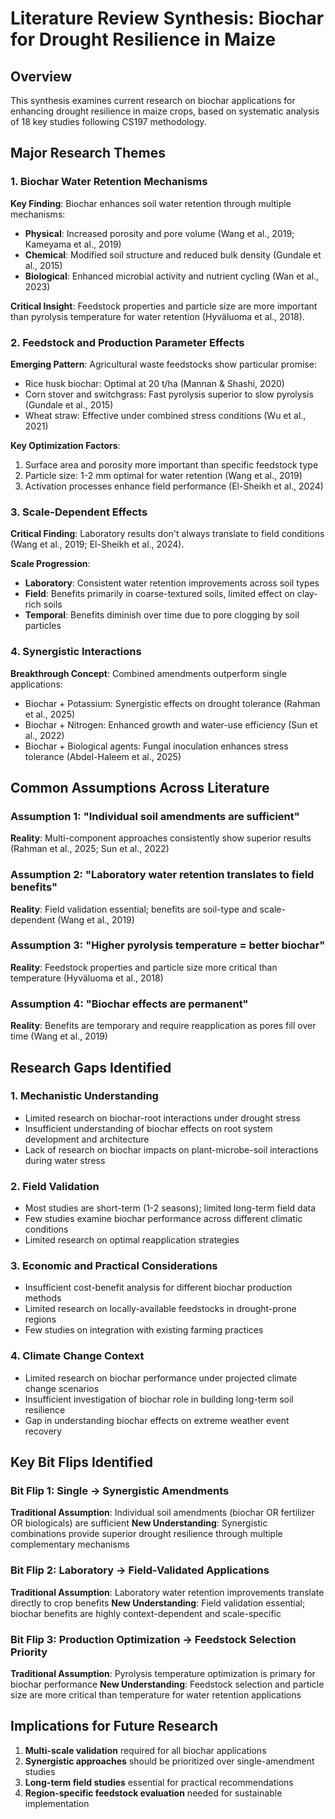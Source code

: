 # Literature Review Synthesis: Biochar for Drought Resilience in Maize

## Overview
This synthesis examines current research on biochar applications for enhancing drought resilience in maize crops, based on systematic analysis of 18 key studies following CS197 methodology.

## Major Research Themes

### 1. Biochar Water Retention Mechanisms
**Key Finding**: Biochar enhances soil water retention through multiple mechanisms:
- **Physical**: Increased porosity and pore volume (Wang et al., 2019; Kameyama et al., 2019)
- **Chemical**: Modified soil structure and reduced bulk density (Gundale et al., 2015)
- **Biological**: Enhanced microbial activity and nutrient cycling (Wan et al., 2023)

**Critical Insight**: Feedstock properties and particle size are more important than pyrolysis temperature for water retention (Hyväluoma et al., 2018).

### 2. Feedstock and Production Parameter Effects
**Emerging Pattern**: Agricultural waste feedstocks show particular promise:
- Rice husk biochar: Optimal at 20 t/ha (Mannan & Shashi, 2020)
- Corn stover and switchgrass: Fast pyrolysis superior to slow pyrolysis (Gundale et al., 2015)
- Wheat straw: Effective under combined stress conditions (Wu et al., 2021)

**Key Optimization Factors**:
1. Surface area and porosity more important than specific feedstock type
2. Particle size: 1-2 mm optimal for water retention (Wang et al., 2019)
3. Activation processes enhance field performance (El-Sheikh et al., 2024)

### 3. Scale-Dependent Effects
**Critical Finding**: Laboratory results don't always translate to field conditions (Wang et al., 2019; El-Sheikh et al., 2024).

**Scale Progression**:
- **Laboratory**: Consistent water retention improvements across soil types
- **Field**: Benefits primarily in coarse-textured soils, limited effect on clay-rich soils
- **Temporal**: Benefits diminish over time due to pore clogging by soil particles

### 4. Synergistic Interactions
**Breakthrough Concept**: Combined amendments outperform single applications:
- Biochar + Potassium: Synergistic effects on drought tolerance (Rahman et al., 2025)
- Biochar + Nitrogen: Enhanced growth and water-use efficiency (Sun et al., 2022)
- Biochar + Biological agents: Fungal inoculation enhances stress tolerance (Abdel-Haleem et al., 2025)

## Common Assumptions Across Literature

### Assumption 1: "Individual soil amendments are sufficient"
**Reality**: Multi-component approaches consistently show superior results (Rahman et al., 2025; Sun et al., 2022)

### Assumption 2: "Laboratory water retention translates to field benefits"  
**Reality**: Field validation essential; benefits are soil-type and scale-dependent (Wang et al., 2019)

### Assumption 3: "Higher pyrolysis temperature = better biochar"
**Reality**: Feedstock properties and particle size more critical than temperature (Hyväluoma et al., 2018)

### Assumption 4: "Biochar effects are permanent"
**Reality**: Benefits are temporary and require reapplication as pores fill over time (Wang et al., 2019)

## Research Gaps Identified

### 1. Mechanistic Understanding
- Limited research on biochar-root interactions under drought stress
- Insufficient understanding of biochar effects on root system development and architecture
- Lack of research on biochar impacts on plant-microbe-soil interactions during water stress

### 2. Field Validation
- Most studies are short-term (1-2 seasons); limited long-term field data
- Few studies examine biochar performance across different climatic conditions
- Limited research on optimal reapplication strategies

### 3. Economic and Practical Considerations
- Insufficient cost-benefit analysis for different biochar production methods
- Limited research on locally-available feedstocks in drought-prone regions
- Few studies on integration with existing farming practices

### 4. Climate Change Context
- Limited research on biochar performance under projected climate change scenarios
- Insufficient investigation of biochar role in building long-term soil resilience
- Gap in understanding biochar effects on extreme weather event recovery

## Key Bit Flips Identified

### Bit Flip 1: Single → Synergistic Amendments
**Traditional Assumption**: Individual soil amendments (biochar OR fertilizer OR biologicals) are sufficient
**New Understanding**: Synergistic combinations provide superior drought resilience through multiple complementary mechanisms

### Bit Flip 2: Laboratory → Field-Validated Applications  
**Traditional Assumption**: Laboratory water retention improvements translate directly to crop benefits
**New Understanding**: Field validation essential; biochar benefits are highly context-dependent and scale-specific

### Bit Flip 3: Production Optimization → Feedstock Selection Priority
**Traditional Assumption**: Pyrolysis temperature optimization is primary for biochar performance
**New Understanding**: Feedstock selection and particle size are more critical than temperature for water retention applications

## Implications for Future Research
1. **Multi-scale validation** required for all biochar applications
2. **Synergistic approaches** should be prioritized over single-amendment studies
3. **Long-term field studies** essential for practical recommendations
4. **Region-specific feedstock evaluation** needed for sustainable implementation